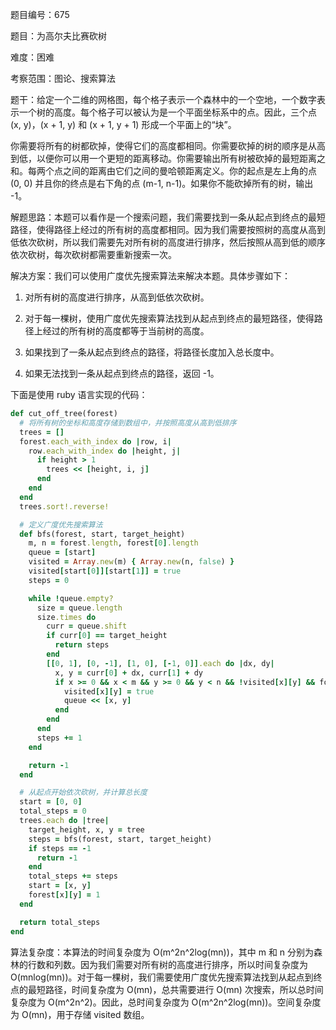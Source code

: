 题目编号：675

题目：为高尔夫比赛砍树

难度：困难

考察范围：图论、搜索算法

题干：给定一个二维的网格图，每个格子表示一个森林中的一个空地，一个数字表示一个树的高度。每个格子可以被认为是一个平面坐标系中的点。因此，三个点 (x, y)，(x + 1, y) 和 (x + 1, y + 1) 形成一个平面上的“块”。

你需要将所有的树都砍掉，使得它们的高度都相同。你需要砍掉的树的顺序是从高到低，以便你可以用一个更短的距离移动。你需要输出所有树被砍掉的最短距离之和。每两个点之间的距离由它们之间的曼哈顿距离定义。你的起点是左上角的点 (0, 0) 并且你的终点是右下角的点 (m-1, n-1)。如果你不能砍掉所有的树，输出 -1。

解题思路：本题可以看作是一个搜索问题，我们需要找到一条从起点到终点的最短路径，使得路径上经过的所有树的高度都相同。因为我们需要按照树的高度从高到低依次砍树，所以我们需要先对所有树的高度进行排序，然后按照从高到低的顺序依次砍树，每次砍树都需要重新搜索一次。

解决方案：我们可以使用广度优先搜索算法来解决本题。具体步骤如下：

1. 对所有树的高度进行排序，从高到低依次砍树。

2. 对于每一棵树，使用广度优先搜索算法找到从起点到终点的最短路径，使得路径上经过的所有树的高度都等于当前树的高度。

3. 如果找到了一条从起点到终点的路径，将路径长度加入总长度中。

4. 如果无法找到一条从起点到终点的路径，返回 -1。

下面是使用 ruby 语言实现的代码：

```ruby
def cut_off_tree(forest)
  # 将所有树的坐标和高度存储到数组中，并按照高度从高到低排序
  trees = []
  forest.each_with_index do |row, i|
    row.each_with_index do |height, j|
      if height > 1
        trees << [height, i, j]
      end
    end
  end
  trees.sort!.reverse!

  # 定义广度优先搜索算法
  def bfs(forest, start, target_height)
    m, n = forest.length, forest[0].length
    queue = [start]
    visited = Array.new(m) { Array.new(n, false) }
    visited[start[0]][start[1]] = true
    steps = 0

    while !queue.empty?
      size = queue.length
      size.times do
        curr = queue.shift
        if curr[0] == target_height
          return steps
        end
        [[0, 1], [0, -1], [1, 0], [-1, 0]].each do |dx, dy|
          x, y = curr[0] + dx, curr[1] + dy
          if x >= 0 && x < m && y >= 0 && y < n && !visited[x][y] && forest[x][y] > 0
            visited[x][y] = true
            queue << [x, y]
          end
        end
      end
      steps += 1
    end

    return -1
  end

  # 从起点开始依次砍树，并计算总长度
  start = [0, 0]
  total_steps = 0
  trees.each do |tree|
    target_height, x, y = tree
    steps = bfs(forest, start, target_height)
    if steps == -1
      return -1
    end
    total_steps += steps
    start = [x, y]
    forest[x][y] = 1
  end

  return total_steps
end
```

算法复杂度：本算法的时间复杂度为 O(m^2n^2log(mn))，其中 m 和 n 分别为森林的行数和列数。因为我们需要对所有树的高度进行排序，所以时间复杂度为 O(mnlog(mn))。对于每一棵树，我们需要使用广度优先搜索算法找到从起点到终点的最短路径，时间复杂度为 O(mn)，总共需要进行 O(mn) 次搜索，所以总时间复杂度为 O(m^2n^2)。因此，总时间复杂度为 O(m^2n^2log(mn))。空间复杂度为 O(mn)，用于存储 visited 数组。